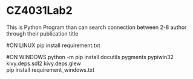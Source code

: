 # CZ4031Lab2
This is Python Program 
than can search connection between 2-8 author through their publication title

#ON LINUX
pip install requirement.txt

#ON WINDOWS
python -m pip install docutils pygments pypiwin32 kivy.deps.sdl2 kivy.deps.glew
<br/>
pip install requirement_windows.txt


